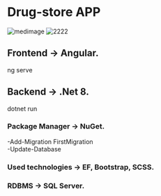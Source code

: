 # Drug-store APP
![medimage](https://github.com/baxtiyor-yu/Medicine/assets/170466856/eecd0f12-c99e-4b52-a157-83f9f5f7e99a)
![2222](https://github.com/baxtiyor-yu/Medicine/assets/170466856/1025c5ea-7eda-47d7-be0d-2795360c0978)

## Frontend -> Angular.
ng serve

## Backend -> .Net 8.
dotnet run

### Package Manager -> NuGet.
-Add-Migration FirstMigration  
-Update-Database

### Used technologies -> EF, Bootstrap, SCSS.

### RDBMS -> SQL Server.







